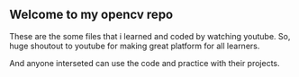 ## Welcome to my opencv repo

These are the some files that i learned and coded by watching youtube. So, huge shoutout to youtube for making great platform for all learners.

And anyone interseted can use the code and practice with their projects.
